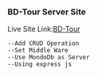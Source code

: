 ### BD-Tour Server Site

Live Site Link:[BD-Tour](https://bd-tour-7c15d.web.app/)

    --Add CRUD Operation
    --Set Middle Ware
    --Use MondoDb as Server
    --Using express js
